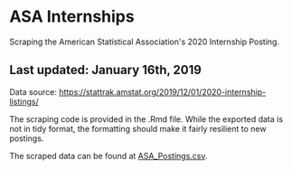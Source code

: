 # ASA Internships
Scraping the American Statistical Association's 2020 Internship Posting. 

## Last updated: January 16th, 2019

Data source: https://stattrak.amstat.org/2019/12/01/2020-internship-listings/

The scraping code is provided in the .Rmd file. While the exported data is not in tidy format, the formatting should make it fairly resilient to new postings. 

The scraped data can be found at [ASA_Postings.csv](https://github.com/TheDavidChen/ASAInternships/blob/master/ASA_Postings.csv).
